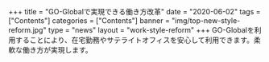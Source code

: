 +++
title = "GO-Globalで実現できる働き方改革"
date = "2020-06-02"
tags = ["Contents"]
categories = ["Contents"]
banner = "img/top-new-style-reform.jpg"
type = "news"
layout = "work-style-reform"
+++
GO-Globalを利用することにより、在宅勤務やサテライトオフィスを安心して利用できます。柔軟な働き方が実現します。